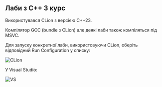 ## Лаби з С++ 3 курс

Використувався CLion з версією С++23.

Компілятор GCC (bundle з CLion) але деякі лаби також компіляться під MSVC.

Для запуску конкретної лаби, використовуючи CLion, оберіть відповідний Run Configuration у списку:

![CLion](https://i.imgur.com/PongyCl.png "Приклад CLion")

У Visual Studio:

![VS](https://i.imgur.com/RhljYCT.png "Приклад Visual Studio")

